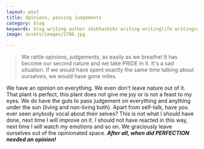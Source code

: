 ```yaml
---
layout: post
title: Opinions, passing Judgements
category: blog
keywords: blog writing author shikhashikz writing writinglife writingcommunity dailyblogpost dailyblogpostchallenge life experiences 
image: assets/images/2706.jpg

---
```

>We rattle opinions, judgements, as easily as we breathe! It has become our second nature and we take PRIDE in it. It's a sad situation. If we would have spent exactly the same time talking about ourselves, we would have gone miles.

We have an opinion on everything. We even don't leave nature out of it. That plant is perfect, this plant does not give me joy or is not a feast to my eyes. We do have the guts to pass judgement on everything and anything under the sun (living and non-living both). Apart from self-talk, have you ever seen anybody vocal about their selves? This is not what I should have done, next time I will improve on it. I should not have reacted in this way, next time I will watch my emotions and so on. We graciously leave ourselves out of the opinionated space. ***After all, when did PERFECTION needed an opinion!***
